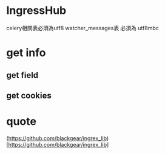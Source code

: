 # IngressHub


celery相關表必須為utf8
watcher_messages表 必須為 utf8mbc 


# get info

## get field

## get cookies


# quote
(https://github.com/blackgear/ingrex_lib)[https://github.com/blackgear/ingrex_lib]
